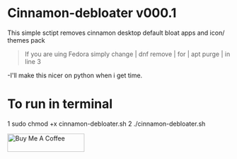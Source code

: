 # Cinnamon-debloater v000.1
 This simple sctipt removes cinnamon desktop default bloat apps and icon/ themes pack
 
> If you are  uing Fedora simply change | dnf remove |  for | apt purge | in line 3

-I'll make this nicer on python when i get time.

# To run in terminal
1 sudo chmod +x cinnamon-debloater.sh
2  ./cinnamon-debloater.sh


<a href="https://www.buymeacoffee.com/acidburn" target="_blank"><img src="https://cdn.buymeacoffee.com/buttons/default-orange.png" alt="Buy Me A Coffee" height="41" width="174"></a>
